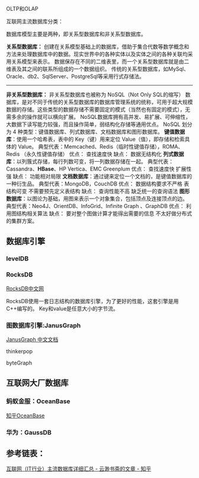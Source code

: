OLTP和OLAP

互联网主流数据库分类：

数据库模型主要是两种，即关系型数据库和非关系型数据库。

**关系型数据库：**
创建在关系模型基础上的数据库，借助于集合代数等数学概念和方法来处理数据库中的数据。现实世界中的各种实体以及实体之间的各种关联均采用关系模型来表示。
数据保存在不同的二维表里，而一个关系型数据库就是由二维表及其之间的联系所组成的一个数据组织。
传统的关系型数据库，如MySql、Oracle、db2、SqlServer、PostgreSql等采用行式存储法。

------


**非关系型数据库：**
非关系型数据库也被称为 NoSQL（Not Only SQL的缩写） 数据库，是对不同于传统的关系型数据库的数据库管理系统的统称，可用于超大规模数据的存储。这些类型的数据存储不需要固定的模式（当然也有固定的模式），无需多余的操作就可以横向扩展。
NoSQL数据库拥有高并发、易扩展、可伸缩性，大数据下读写能力较强，而且操作简单，弱结构化存储等通用优点。
NoSQL 划分为 4 种类型：键值数据库、列式数据库、文档数据库和图形数据库。
**键值数据库**：使用一个哈希表，表中的 Key（键）用来定位 Value（值），即存储和检索具体的 Value。
典型代表：Memcached、Redis（临时性键值存储），ROMA、Redis （永久性键值存储）
优点：
查找速度快
缺点：
数据无结构化
**列式数据库**：以列簇式存储，每行列数可变，将一列数据存储在一起。
典型代表：Cassandra、**HBase**、HP Vertica、EMC Greenplum
优点：
查找速度快
扩展性强
缺点：
功能相对局限
**文档数据库**：通过键来定位一个文档的，是键值数据库的一种衍生品。
典型代表：MongoDB，CouchDB
优点：
数据结构要求不严格
表结构可变
不需要预先定义表结构
缺点：
查询性能不高
缺乏统一的查询语法
**图形数据库**：以图论为基础，用图来表示一个对象集合，包括顶点及连接顶点的边。
典型代表：Neo4J、OrientDB、InfoGrid、Infinite Graph 、GraphDB
优点：
利用图结构相关算法
缺点：
要对整个图做计算才能得出需要的信息
不太好做分布式的集群方案。

## 数据库引擎

### levelDB

### RocksDB

[RocksDB中文网](https://rocksdb.org.cn/doc.html)

RocksDB使用一套日志结构的数据库引擎，为了更好的性能，这套引擎是用C++编写的。 Key和value是任意大小的字节流。

### 图数据库引擎:JanusGraph

[JanusGraph 中文文档](https://cloud.tencent.com/developer/article/1481966)

thinkerpop

byteGraph



## 互联网大厂数据库

### 蚂蚁金服：OceanBase

[知乎OceanBase](https://www.zhihu.com/org/oceanbaseshu-ju-ku/posts)

### 华为：GaussDB



## 参考链表：

[互联网（IT行业）主流数据库详细汇总 - 云渺书斋的文章 - 知乎](https://zhuanlan.zhihu.com/p/138157283)

